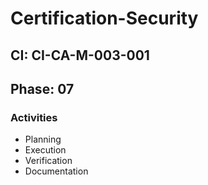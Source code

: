 # Certification-Security

## CI: CI-CA-M-003-001
## Phase: 07

### Activities
- Planning
- Execution
- Verification
- Documentation
